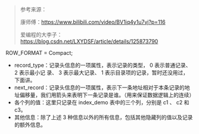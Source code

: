 > 参考来源：
>
> 康师傅：https://www.bilibili.com/video/BV1iq4y1u7vj?p=116
>
> 爱编程的大李子：https://blog.csdn.net/LXYDSF/article/details/125873790

ROW_FORMAT = Compact;

-  record_type：记录头信息的一项属性，表示记录的类型， 0 表示普通记录、 2 表示最小记 录、 3 表示最大记录、 1 表示目录项的记录，暂时还没用过，下面讲。
- next_record：记录头信息的一项属性，表示下一条地址相对于本条记录的地址偏移量，我们用箭头来表明下一条记录是谁。（用来保证数据逻辑上的连续）
- 各个列的值：这里只记录在 index_demo 表中的三个列，分别是 c1 、 c2 和 c3。
-  其他信息：除了上述 3 种信息以外的所有信息，包括其他隐藏列的值以及记录的额外信息。